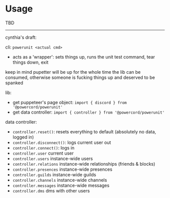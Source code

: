 # Usage
TBD

-------

cynthia's draft:

cli: `powerunit <actual cmd>`
 - acts as a 'wrapper': sets things up, runs the unit test command, tear things down, exit

keep in mind pupetter will be up for the whole time the lib can be consumed, otherwise someone is fucking things up
and deserved to be spanked <!-- unless its their kink -->

lib:
 - get puppeteer's page object: `import { discord } from '@powercord/powerunit'`
 - get data controller: `import { controller } from '@powercord/powerunit'`

data controller:
 - `controller.reset()`: resets everything to default (absolutely no data, logged in)
 - `controller.disconnect()`: logs current user out
 - `controller.connect()`: logs in
 - `controller.user` current user
 - `controller.users` instance-wide users
 - `controller.relations` instance-wide relationships (friends & blocks)
 - `controller.presences` instance-wide presences
 - `controller.guilds` instance-wide guilds
 - `controller.channels` instance-wide channels
 - `controller.messages` instance-wide messages
 - `controller.dms` dms with other users

